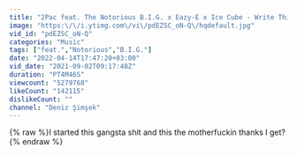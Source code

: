 ```yaml
---
title: "2Pac feat. The Notorious B.I.G. x Eazy-E x Ice Cube - Write This Down"
image: "https:\/\/i.ytimg.com\/vi\/pdEZSC_oN-Q\/hqdefault.jpg"
vid_id: "pdEZSC_oN-Q"
categories: "Music"
tags: ["feat.","Notorious","B.I.G."]
date: "2022-04-14T17:47:20+03:00"
vid_date: "2021-09-02T09:17:48Z"
duration: "PT4M46S"
viewcount: "5279768"
likeCount: "142115"
dislikeCount: ""
channel: "Deniz Şimşek"
---
```

{% raw %}I started this gangsta shit and this the motherfuckin thanks I get?{% endraw %}
